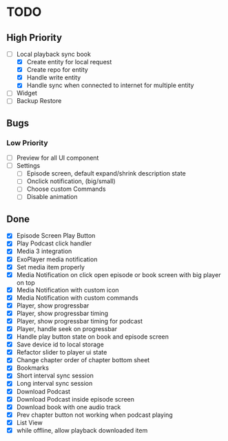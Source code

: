 # TODO

## High Priority

- [ ] Local playback sync book
    - [x] Create entity for local request
    - [x] Create repo for entity
    - [x] Handle write entity
    - [x] Handle sync when connected to internet for multiple entity
- [ ] Widget
- [ ] Backup Restore

## Bugs

### Low Priority

- [ ] Preview for all UI component
- [ ] Settings
    - [ ] Episode screen, default expand/shrink description state
    - [ ] Onclick notification, (big/small)
    - [ ] Choose custom Commands
    - [ ] Disable animation

## Done

- [x] Episode Screen Play Button
- [x] Play Podcast click handler
- [x] Media 3 integration
- [x] ExoPlayer media notification
- [x] Set media item properly
- [x] Media Notification on click open episode or book screen with big player on top
- [x] Media Notification with custom icon
- [x] Media Notification with custom commands
- [x] Player, show progressbar
- [x] Player, show progressbar timing
- [x] Player, show progressbar timing for podcast
- [x] Player, handle seek on progressbar
- [x] Handle play button state on book and episode screen
- [x] Save device id to local storage
- [x] Refactor slider to player ui state
- [x] Change chapter order of chapter bottom sheet
- [x] Bookmarks
- [x] Short interval sync session
- [x] Long interval sync session
- [x] Download Podcast
- [x] Download Podcast inside episode screen
- [x] Download book with one audio track
- [x] Prev chapter button not working when podcast playing
- [x] List View
- [x] while offline, allow playback downloaded item
